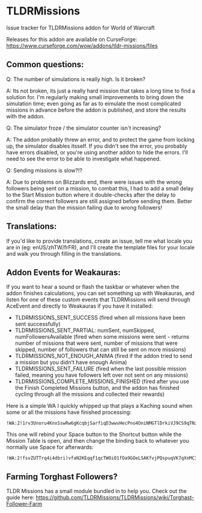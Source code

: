 # TLDRMissions
Issue tracker for TLDRMissions addon for World of Warcraft

Releases for this addon are available on CurseForge: https://www.curseforge.com/wow/addons/tldr-missions/files

## Common questions:

Q: The number of simulations is really high. Is it broken?

A: Its not broken, its just a really hard mission that takes a long time to find a solution for. I'm regularly making small improvements to bring down the simulation time; even going as far as to eimulate the most complicated missions in advance before the addon is published, and store the results with the addon.

Q: The simulator froze / the simulator counter isn't increasing?

A: The addon probably threw an error, and to protect the game from locking up, the simulator disables itsself. If you didn't see the error, you probably have errors disabled, or you're using another addon to hide the errors. I'll need to see the error to be able to investigate what happened.

Q: Sending missions is slow?!?

A: Due to problems on Blizzards end, there were issues with the wrong followers being sent on a mission, to combat this, I had to add a small delay to the Start Mission button where it double-checks after the delay to confirm the correct followers are still assigned before sending them. Better the small delay than the mission failing due to wrong followers!

## Translations:

If you'd like to provide translations, create an issue, tell me what locale you are in (eg: enUS/zhTW/frFR), and I'll create the template files for your locale and walk you through filling in the translations.

## Addon Events for Weakauras:

If you want to hear a sound or flash the taskbar or whatever when the addon finishes calculations, you can set something up with Weakauras, and listen for one of these custom events that TLDRMissions will send through AceEvent and directly to Weakauras if you have it installed:

- TLDRMISSIONS_SENT_SUCCESS (fired when all missions have been sent successfully)
- TLDRMISSIONS_SENT_PARTIAL: numSent, numSkipped, numFollowersAvailable (fired when some missions were sent - returns number of missions that were sent, number of missions that were skipped, number of followers that can still be sent on more missions)
- TLDRMISSIONS_NOT_ENOUGH_ANIMA (fired if the addon tried to send a mission but you didn't have enough Anima)
- TLDRMISSIONS_SENT_FAILURE (fired when the last possible mission failed, meaning you have followers left over not sent on any missions)
- TLDRMISSIONS_COMPLETE_MISSIONS_FINISHED (fired after you use the Finish Completed Missions button, and the addon has finished cycling through all the missions and collected their rewards)

Here is a simple WA I quickly whipped up that plays a Kaching sound when some or all the missions have finished processing:

    !WA:2!1rv3Unoru4KnxSswRw6gKcqbjSarfiqD3wwvHecPno4OniNMGTlDrkiVJ9CS9qTNz0mJBB2Rqrib3sFeY1CvEcq9jWQcXdWYBW(eWm2zriGn3KZpZ5VVVZXDh3VSpUp(N)abRsvqOGy2jHEto21pHvWeFvp9VnyIKxGwgcxQ6BFJmhHzx8TZstLG6D6SbrtYzI5mcvfpY94qxFU9)iIOuMOePI4rksjSvRlFNKkPIvAEXjCmsb(W5av9CuL2ksrsoLGv5od1QcuIIWOYJ8LkKqTNVKvrX8VycvbIuucSyigR9V4uaD2WkbsUyo7cq0iofWe0IateYfNHsYj0S9zzzRWSOM88uhcLOSIt1)jZ3R(1Q3P(E5RucswgiK3DpXwX)WrTKdXT99ZLvXnnCqvAk5YnrJggegfeo0pCfwxxtd3)GARRhLJu2tbPeLb)DqZfGoi)G5UEEBAtyuobd(gicVsYHIIjyPv9BW3nTI2m(F4hzlavLGARevGnqXT5sYFyO3x6pDsqWKzhhefOPGO56(yYqVpX()6k4KrJCdcEzznZuTLpfvcslNknueByoqSgdX6zlu7x8yxV5JpX7Qk6wSWIFpdPCoe2QpLHHFTd)T)F59wH639fedHrrfFJgx1t0zxHOKYgO6O67oUEGdLrHRbKecucGMPYV9nVemBAuHesyAICL5nMoR((oLicvhB99RFWTRpO(W6pvl(6)BloPmQIVZyb5z2FDfcRtkYomCTMr8HmZ21UdQhCJwngLCwMWSz4uWq4XosYZGb(LvfkILJMAsgu)5w(jfiP0ifRqfAAWiUYuKa9ZFRThjpP9iP3ArtnmDSJsJnR1SpGB2W)X7WF)x91cxajedw1J)XV6xHxQPpssKkxaYCwbE5vsOiT9K0zwy4SPIVxt3K0LoEUJdxRyjN3YbVz3N(DVhbFDZEcrAmjpSIG3CjqRk9o6Ge8NTjvO3o0uIgZ69I2Z9XgtM5joyKVR7XILTJ6JF0J(ZFPtNoDJ1evkjZsC5wh)g(N29h605w3OVW1jygV5M2AtlsnQ5RnD72T3Addt26KqBNuTM1Qlyc8PceF1PBf6l9F4(py)d7F(V)K)6p
    
This one will rebind your Space button to the Shortcut button while the Mission Table is open, and then change the binding back to whatever you normally use Space for afterwards:

    !WA:2!fsvZUTTrq4i4dbri)vfaN2KEqqf1qcTWOiO1fOa9GOeLSAKfvjPQspuqVK7qXnMC3f7Uu2mhf6HE2pc6CpPhH(eqyu0hG8i4NGU8NeKwyJOlAMLZoZ333mZ2yuRKw4w4)ORGLQIjuqyTWD6KzMIlScdLGQXvYieMD(Vw5(53zhIgeXeZzeQYFG5mxtBEBmrYJrzUWfkVqMibP84Ekscu71G)4GuPILueXcogPaBynqvVfLQpfPibljyvKrFTRafOimQ8iBPcjuhCjM5vD7t9R(N)6L99CNo0(KjootSM54zn3CM5qpRPd9mMmB4KzJB)JThdkdcftORmYEjK1TJZ8(dm70RTZ7)W7o7RB35)KpNJTSDhSWTtpDGe1b5p808hXrLXqKYc4D44ft(HJzSZCceeUQBhlQte7CDQctPLmOBV2lb0z9tfi5HobiQzbLLD7CdqxJkGI75hQlNmQUEF)nb0po17TrjiRwbc5dpquB(pgQmoK)O3kt9lvEN0WqYf78g03X1ZXTVT7UkX1lIGb7IMho)EgJDhzDnoJIsibd1ePGxrAO9SpGKcqLkOTvIuOGev5xYFYnaZnsoehpblB(EGmxaAGy7m3C603bHsSEpBDvbztJuDhWVy(ceBXGVg4U6Vlo2C68rlMEzkTMJn5FsXOZAWTY)egg(Z7W7C7tNjmSNMtWPxRNMbbff)lAvtZQZUucXHvd5gwUUwNyeYOk(JhjiVP9pNIW6RHA76UvtdByvXaXZ2p)PxPD9rbNTsVprXgXmeEKHK8gyF7K0yfPPHwac2p)OM2bXiPSWYxHI16qH5MII4Od)Z8LSura4ts4mHQEj8vvlH7TvuwXcvWqPz1LikjPS1Cu(dgL)udkJc)fGKGJsa0vQO7EfUU5vQTcjeWOy5MIykstEFJeeHQVBE)CJ7MpiFyUP28j))t4p)gvZkJ8NVv3kbC5U8VFF(xC7kpxabKcLEprw9ln8V62dVEc0tfjazelgNzhWIzIFAp9pXR1tnKWmJPMJC3QybRRAIFAJt)ToeC9Gy9ARNfhOa(fPe8o5352BD)SGX9E5UqHEytlx626Exx9g3OIJkuhFNb2MMZ4hC7amgwHcY8cJzmrKVwCdjRAEL(1nDES4LVN1C3hC9oFjFxvtDqjpA0OXEBl6jK6yj0QcO9AU5CMaVuG4BwwB0sA)Th(nh(IwR)7x9Vd

    
## Farming Torghast Followers?

TLDR Missions has a small module bundled in to help you. Check out the guide here: https://github.com/TLDRMissions/TLDRMissions/wiki/Torghast-Follower-Farm
